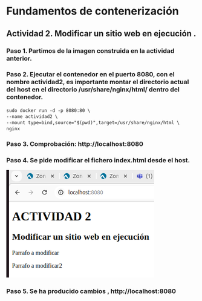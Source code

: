 # Fundamentos de contenerización 

## Actividad 2. Modificar un sitio web en ejecución .

### Paso 1. Partimos de la imagen construida en la actividad anterior. 

### Paso 2. Ejecutar el contenedor en el puerto 8080, con el nombre actividad2, es importante montar el directorio actual del host en el directorio /usr/share/nginx/html/ dentro del contenedor. 
```
sudo docker run -d -p 8080:80 \
--name actividad2 \
--mount type=bind,source="$(pwd)",target=/usr/share/nginx/html \
nginx

```

### Paso 3. Comprobación: http://localhost:8080 

 
### Paso 4. Se pide modificar el fichero index.html desde el host. 

 ![alt text](image.png)

### Paso 5. Se ha producido cambios , http://localhost:8080 
